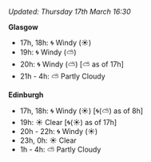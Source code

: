 *Updated: Thursday 17th March 16:30*

**Glasgow**

* 17h, 18h: :cyclone: Windy (:sunny:)
* 19h: :cyclone: Windy (:partly_sunny:)
* 20h: :cyclone: Windy (:partly_sunny:) [:partly_sunny: as of 17h]
* 21h - 4h: :partly_sunny: Partly Cloudy

**Edinburgh**

* 17h, 18h: :cyclone: Windy (:sunny:) [:cyclone:(:partly_sunny:) as of 8h]
* 19h: :sunny: Clear [:cyclone:(:sunny:) as of 17h]
* 20h - 22h: :cyclone: Windy (:sunny:)
* 23h, 0h: :sunny: Clear
* 1h - 4h: :partly_sunny: Partly Cloudy
